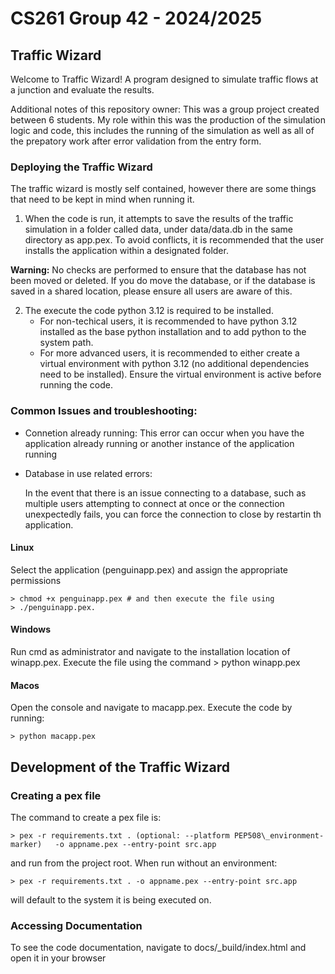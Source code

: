 # CS261 Group 42 - 2024/2025
## Traffic Wizard
Welcome to Traffic Wizard! A program designed to simulate traffic flows at a junction and evaluate the results.

Additional notes of this repository owner: This was a group project created between 6 students. My role within this was the production of the simulation logic and code, this includes the running of the simulation as well as all of the prepatory work after error validation from the entry form.

### Deploying the Traffic Wizard
The traffic wizard is mostly self contained, however there are some things that need to be kept in mind when running it. 

1. When the code is run, it attempts to save the results of the traffic simulation in a folder called data, under data/data.db in the same directory as app.pex. To avoid conflicts, it is recommended that the user installs the application within a designated folder.

**Warning:** No checks are performed to ensure that the database has not been moved or deleted. If you do move the database, or if the database is saved in a shared location, please ensure all users are aware of this. 

2. The execute the code python 3.12 is required to be installed.
    - For non-techical users, it is recommended to have python 3.12 installed as the base python installation and to add python to the system path.
    - For more advanced users, it is recommended to either create a virtual environment with python 3.12 (no additional dependencies need to be installed). Ensure the virtual environment is active before running the code.


### Common Issues and troubleshooting:
- Connetion already running:
    This error can occur when you have the application already running or another instance of the application running 

- Database in use related errors: 

    In the event that there is an issue connecting to a database, such as multiple users attempting to connect at once or the connection unexpectedly fails, you can force the connection to close by restartin th application.


#### Linux
Select the application (penguinapp.pex) and assign the appropriate permissions
    
    > chmod +x penguinapp.pex # and then execute the file using 
    > ./penguinapp.pex. 

#### Windows
Run cmd as administrator and navigate to the installation location of winapp.pex. Execute the file using the command 
    > python winapp.pex

#### Macos
Open the console and navigate to macapp.pex. Execute the code by running:

    > python macapp.pex


## Development of the Traffic Wizard
### Creating a pex file

The command to create a pex file is:

    > pex -r requirements.txt . (optional: --platform PEP508\_environment-marker)   -o appname.pex --entry-point src.app

and run from the project root. When run without an environment:

    > pex -r requirements.txt . -o appname.pex --entry-point src.app

will default to the system it is being executed on.

### Accessing Documentation
To see the code documentation, navigate to docs/_build/index.html and open it in your browser
